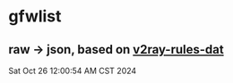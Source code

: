 # gfwlist
## raw -> json, based on [v2ray-rules-dat](https://github.com/Loyalsoldier/v2ray-rules-dat)
Sat Oct 26 12:00:54 AM CST 2024

